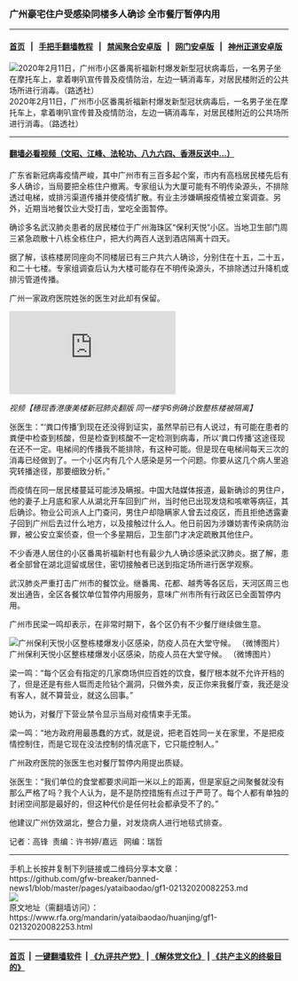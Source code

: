### 广州豪宅住户受感染同楼多人确诊 全市餐厅暂停内用
------------------------

#### [首页](https://github.com/gfw-breaker/banned-news1/blob/master/README.md) &nbsp;&nbsp;|&nbsp;&nbsp; [手把手翻墙教程](https://github.com/gfw-breaker/guides/wiki) &nbsp;&nbsp;|&nbsp;&nbsp; [禁闻聚合安卓版](https://github.com/gfw-breaker/bn-android) &nbsp;&nbsp;|&nbsp;&nbsp; [网门安卓版](https://github.com/oGate2/oGate) &nbsp;&nbsp;|&nbsp;&nbsp; [神州正道安卓版](https://github.com/SzzdOgate/update) 



<div id="headerimg">
 <img alt="2020年2月11日，广州市小区番禺祈福新村爆发新型冠状病毒后，一名男子坐在摩托车上，拿着喇叭宣传普及疫情防治，左边一辆消毒车，对居民楼附近的公共场所进行消毒。（路透社）
" src="https://www.rfa.org/mandarin/yataibaodao/huanjing/gf1-02132020082253.html/2020-02-13T113013Z_903633466_RC2IZE95GE60_RTRMADP_3_CHINA-HEALTH.JPG/@@images/0ba5b1a8-5118-4da6-b90a-27e418daf34f.jpeg" title="2020年2月11日，广州市小区番禺祈福新村爆发新型冠状病毒后，一名男子坐在摩托车上，拿着喇叭宣传普及疫情防治，左边一辆消毒车，对居民楼附近的公共场所进行消毒。（路透社）
"/>
 <div id="headerimgcontents">
  <div id="headerimgcaption">
   <span>
    2020年2月11日，广州市小区番禺祈福新村爆发新型冠状病毒后，一名男子坐在摩托车上，拿着喇叭宣传普及疫情防治，左边一辆消毒车，对居民楼附近的公共场所进行消毒。（路透社）
   </span>
   <!-- zoomattribute -->
  </div>
  <!-- headerimgcaption -->
 </div>
 <!-- headerimagecontents -->
</div>

<hr/>


#### [翻墙必看视频（文昭、江峰、法轮功、八九六四、香港反送中...）](http://167.172.214.107/home.html)

<div id="storytext">
 <div>
  <div class="slot_header">
  </div>
 </div>
 <p>
  广东省新冠病毒疫情严峻，其中广州市有三百多起个案，市内有高档居民楼先后有多人确诊，当局要把全栋住户撤离。专家组认为大厦可能有不明传染源头，不排除透过电梯，或排污渠道传播并使疫情扩散。有业主涉嫌瞒报疫情被立案调查。另外，近期当地餐饮业大受打击，堂吃全面暂停。
 </p>
 <p>
  确诊多名武汉肺炎患者的居民楼位于广州海珠区“保利天悦”小区。当地卫生部门周三紧急疏散十八栋全栋住户，把大约两百人送到酒店隔离十四天。
 </p>
 <p>
 </p>
 <p>
 </p>
 <p>
  据了解，该栋楼房同座向不同楼层已有三户共六人确诊，分别住在十五，二十五，和二十七楼。专家组调查后认为大楼可能存在不明传染源头，不排除透过升降机或排污管道传播。
 </p>
 <p>
  广州一家政府医院姓张的医生对此却有保留。
 </p>
 <p>
 </p>
 <p>
  <div id="story_inline_youtube">
   <div class="videoWrapper">
    <iframe allow="accelerometer; autoplay; encrypted-media; gyroscope; picture-in-picture" allowfullscreen="allowfullscreen" frameborder="0" src="https://www.youtube.com/embed/zVA_E8oWvog">
    </iframe>
   </div>
  </div>
 </p>
 <p>
  <i>
   视频【穗现香港康美楼新冠肺炎翻版 同一楼宇6例确诊致整栋楼被隔离】
  </i>
 </p>
 <p>
 </p>
 <p>
  张医生：“‘粪口传播’到现在还没得到证实，虽然早前已有人说过，有可能在患者的粪便中检查到核酸，但是检查到核酸不一定检测到病毒，所以‘粪口传播’这途径现在还不一定。电梯间的传播我不能排除，有这种可能。但是现在电梯间每天三次的消毒已经做到了。一个小区内有几个人感染是另一个问题。你要从这几个病人里追究转播途径，那要细致分析。”
 </p>
 <p>
  而疫情在同一居民楼蔓延可能涉及瞒报。中国大陆媒体报道，最新确诊的男住户，他的妻子上月底和家人从湖北开车回到广州，当时他已出现发烧和咳嗽等病征，其后确诊。物业公司派人上门查问，男住户却隐瞒家人曾去过疫区，而且拒绝透露妻子回到广州后去过什么地方，以及接触过什么人。他日前因为涉嫌妨害传染病防治罪，被公安立案侦查，但一个多星期后，卫生部门才决定疏散其他住户。
 </p>
 <p>
  不少香港人居住的小区番禺祈福新村也有最少九人确诊感染武汉肺炎。据了解，患者全部曾在湖北逗留或居住，密切接触者已送到指定场所进行医学观察。
 </p>
 <p>
  武汉肺炎严重打击广州市的餐饮业。继番禺、花都、越秀等各区后，天河区周三也发出通告，全区各餐饮单位暂停内用服务，意味广州市所有行政区已全面暂停内用。
 </p>
 <p>
  广州市民梁一鸣却表示，在非常时期下，各个区仍有不少餐厅继续做生意。
 </p>
 <p>
 </p>
 <p>
  <div class="image-inline captioned" style="width:802px;">
   <div style="width:802px;">
    <img alt="广州保利天悦小区整栋楼爆发小区感染，防疫人员在大堂守候。 （微博图片）" src="https://www.rfa.org/mandarin/yataibaodao/huanjing/gf1-02132020082253.html/gf-1.jpg" title="广州保利天悦小区整栋楼爆发小区感染，防疫人员在大堂守候。 （微博图片）"/>
   </div>
   <div class="image-caption">
    <span style="width:802px;">
     广州保利天悦小区整栋楼爆发小区感染，防疫人员在大堂守候。 （微博图片）
    </span>
    <span class="copyright">
    </span>
   </div>
  </div>
 </p>
 <p>
  梁一鸣：“每个区会有指定的几家商场供应百姓的饮食，餐厅根本就不允许开档的了，但是还是有些人铤而走险钻个漏洞，只做外卖，反正你来我餐厅查，我还是没有客人，就不算营业，就这么回事。”
 </p>
 <p>
  她认为，对餐厅下营业禁令显示当局对疫情束手无策。
 </p>
 <p>
  梁一鸣：“地方政府用最愚蠢的方式，就是说，把老百姓同一关在家里，不是把疫情控制住，而是它现在没法控制的情况底下，它只能控制人。”
 </p>
 <p>
  广州政府医院的张医生也对餐厅暂停内用提出质疑。
 </p>
 <p>
  张医生：“我们单位的食堂都要求间距一米以上的距离，但是家庭之间聚餐就没有那么严格了吗？我个人认为，是不是防控措施有点过于严苛了。每个人都有单独的封闭空间那是最好的，但这种代价是任何社会都承受不了的。”
 </p>
 <p>
  他建议广州仿效湖北，整合力量，对发烧病人进行地毯式排查。
 </p>
 <p>
 </p>
 <p>
  记者：高锋  责编：许书婷/嘉远   网编：瑞哲
 </p>
</div>

<hr/>
手机上长按并复制下列链接或二维码分享本文章：<br/>
https://github.com/gfw-breaker/banned-news1/blob/master/pages/yataibaodao/gf1-02132020082253.md <br/>
<a href='https://github.com/gfw-breaker/banned-news1/blob/master/pages/yataibaodao/gf1-02132020082253.md'><img src='https://github.com/gfw-breaker/banned-news1/blob/master/pages/yataibaodao/gf1-02132020082253.md.png'/></a> <br/>
原文地址（需翻墙访问）：https://www.rfa.org/mandarin/yataibaodao/huanjing/gf1-02132020082253.html


------------------------
#### [首页](https://github.com/gfw-breaker/banned-news1/blob/master/README.md) &nbsp;|&nbsp; [一键翻墙软件](https://github.com/gfw-breaker/nogfw/blob/master/README.md) &nbsp;| [《九评共产党》](https://github.com/gfw-breaker/9ping.md/blob/master/README.md#九评之一评共产党是什么) | [《解体党文化》](https://github.com/gfw-breaker/jtdwh.md/blob/master/README.md) | [《共产主义的终极目的》](https://github.com/gfw-breaker/gczydzjmd.md/blob/master/README.md)


<img src='http://gfw-breaker.win/banned-news/pages/yataibaodao/gf1-02132020082253.md' width='0px' height='0px'/>
